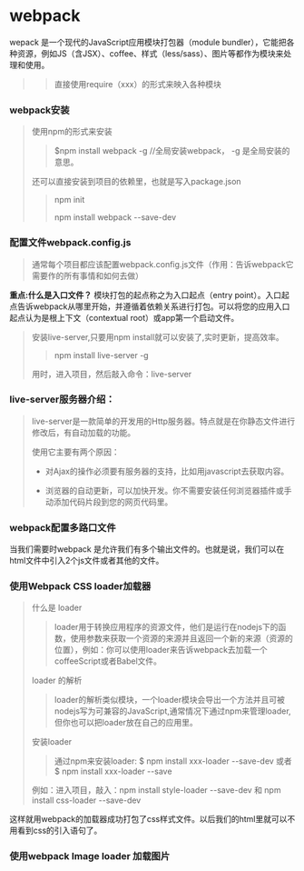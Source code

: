 # webpack

wepack 是一个现代的JavaScript应用模块打包器（module bundler），它能把各种资源，例如JS（含JSX）、coffee、样式（less/sass）、图片等都作为模块来处理和使用。

>> 直接使用require（xxx）的形式来映入各种模块
 
### webpack安装
> 使用npm的形式来安装
>
>> $npm install webpack -g //全局安装webpack， -g 是全局安装的意思。
>
> 还可以直接安装到项目的依赖里，也就是写入package.json
>
>> npm init
>> 
>> npm install webpack --save-dev

### 配置文件webpack.config.js
> 通常每个项目都应该配置webpack.config.js文件（作用：告诉webpack它需要作的所有事情和如何去做）

**重点:什么是入口文件？** 模块打包的起点称之为入口起点（entry point）。入口起点告诉webpack从哪里开始，并遵循着依赖关系进行打包。可以将您的应用入口起点认为是根上下文（contextual root）或app第一个启动文件。

> 安装live-server,只要用npm install就可以安装了,实时更新，提高效率。
>
>> npm install live-server -g
>
> 用时，进入项目，然后敲入命令：live-server

### live-server服务器介绍：
> live-server是一款简单的开发用的Http服务器。特点就是在你静态文件进行修改后，有自动加载的功能。
> 
> 使用它主要有两个原因：
>
> - 对Ajax的操作必须要有服务器的支持，比如用javascript去获取内容。
>
> - 浏览器的自动更新，可以加快开发。你不需要安装任何浏览器插件或手动添加代码片段到您的网页代码里。

### webpack配置多路口文件

当我们需要时webpack 是允许我们有多个输出文件的。也就是说，我们可以在html文件中引入2个js文件或者其他的文件。

### 使用Webpack CSS  loader加载器
> 什么是 loader
>
> > loader用于转换应用程序的资源文件，他们是运行在nodejs下的函数，使用参数来获取一个资源的来源并且返回一个新的来源（资源的位置），例如：你可以使用loader来告诉webpack去加载一个coffeeScript或者Babel文件。
>
> loader 的解析
>
> > loader的解析类似模块，一个loader模块会导出一个方法并且可被nodejs写为可兼容的JavaScript,通常情况下通过npm来管理loader,但你也可以把loader放在自己的应用里。
>
> 安装loader
> 
> > 通过npm来安装loader: $ npm install xxx-loader --save-dev 或者 $ npm install xxx-loader --save
> 
> 例如：进入项目，敲入：npm install style-loader --save-dev 和 npm install css-loader --save-dev
>
这样就用webpack的加载器成功打包了css样式文件。以后我们的html里就可以不用看到css的引入语句了。

### 使用webpack Image loader 加载图片

